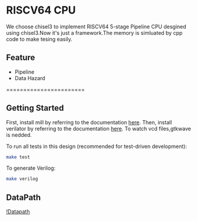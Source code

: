 # RISCV64 CPU
We choose chisel3 to implement
RISCV64  5-stage Pipeline CPU desgined using chisel3.Now it's just a framework.The memory is simluated by cpp code to make tesing easily.
## Feature
- Pipeline
- Data Hazard

=======================


## Getting Started

First, install mill by referring to the documentation [here](https://com-lihaoyi.github.io/mill).
Then, install verilator by referring to the documentation [here](https://github.com/verilator/verilator).
To watch vcd files,gtkwave is nedded.

To run all tests in this design (recommended for test-driven development):
```bash
make test
```

To generate Verilog:
```bash
make verilog
```
## DataPath
[!Datapath](img/datapath.png "DataPath")

